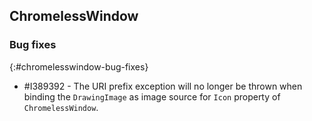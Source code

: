 ## ChromelessWindow

### Bug fixes
{:#chromelesswindow-bug-fixes}

* \#I389392 - The URI prefix exception will no longer be thrown when binding the `DrawingImage` as image source for `Icon` property of `ChromelessWindow`.
